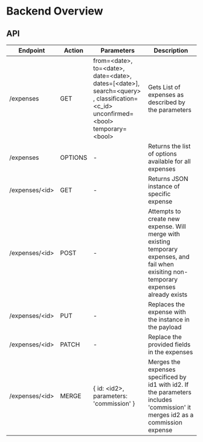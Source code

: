 # Backend Overview

## API

| Endpoint | Action | Parameters | Description |
|----------|--------|------------|-------------|
|/expenses| GET | from=\<date\>, to=\<date\>, date=\<date\>, dates=[\<date\>], search=\<query\> , classification=\<c_id\>  unconfirmed=\<bool\> temporary=\<bool\>| Gets List of expenses as described by the parameters |
|/expenses| OPTIONS | - | Returns the list of options available for all expenses |
|/expenses/\<id\> | GET | - | Returns JSON instance of specific expense |
|/expenses/\<id\> | POST | - | Attempts to create new expense. Will merge with existing temporary expenses, and fail when exisiting non-temporary expenses already exists |
|/expenses/\<id\> | PUT | - | Replaces the expense with the instance in the payload |
|/expenses/\<id\> | PATCH | - | Replace the provided fields in the expenses |
|/expenses/\<id\> | MERGE | { id: \<id2>\, parameters: 'commission' } | Merges the expenses specificed by id1 with id2. If the parameters includes 'commission' it merges id2 as a commission expense |
